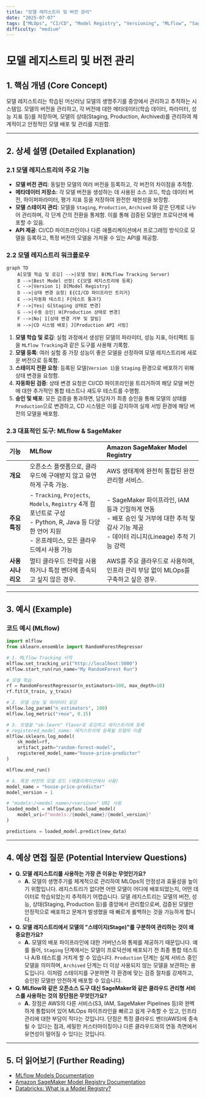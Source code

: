 ```yaml
---
title: "모델 레지스트리 및 버전 관리"
date: "2025-07-07"
tags: ["MLOps", "CI/CD", "Model Registry", "Versioning", "MLflow", "SageMaker"]
difficulty: "medium"
---
```


# 모델 레지스트리 및 버전 관리

## 1. 핵심 개념 (Core Concept)

모델 레지스트리는 학습된 머신러닝 모델의 생명주기를 중앙에서 관리하고 추적하는 시스템임. 모델의 버전을 관리하고, 각 버전에 대한 메타데이터(학습 데이터, 파라미터, 성능 지표 등)를 저장하며, 모델의 상태(Staging, Production, Archived)를 관리하여 체계적이고 안정적인 모델 배포 및 관리를 지원함.

---

## 2. 상세 설명 (Detailed Explanation)

### 2.1 모델 레지스트리의 주요 기능

-   **모델 버전 관리**: 동일한 모델의 여러 버전을 등록하고, 각 버전의 차이점을 추적함.
-   **메타데이터 저장소**: 각 모델 버전을 생성하는 데 사용된 소스 코드, 학습 데이터 버전, 하이퍼파라미터, 평가 지표 등을 저장하여 완전한 재현성을 보장함.
-   **모델 스테이지 관리**: 모델을 `Staging`, `Production`, `Archived` 와 같은 단계로 나누어 관리하며, 각 단계 간의 전환을 통제함. 이를 통해 검증된 모델만 프로덕션에 배포할 수 있음.
-   **API 제공**: CI/CD 파이프라인이나 다른 애플리케이션에서 프로그래밍 방식으로 모델을 등록하고, 특정 버전의 모델을 가져올 수 있는 API를 제공함.

### 2.2 모델 레지스트리 워크플로우

```mermaid
graph TD
    A[모델 학습 및 로깅] -->|모델 정보| B(MLflow Tracking Server)
    B -->|Best Model 선정| C{모델 레지스트리에 등록}
    C -->|Version 1| D[Model Registry]
    D -->|상태 변경 요청| E{CI/CD 파이프라인 트리거}
    E -->|자동화 테스트| F{테스트 통과?}
    F -->|Yes| G[Staging 상태로 변경]
    G -->|수동 승인| H[Production 상태로 변경]
    F -->|No| I[상태 변경 거부 및 알림]
    H -->|CD 시스템 배포| J[Production API 서빙]
```

1.  **모델 학습 및 로깅**: 실험 과정에서 생성된 모델의 파라미터, 성능 지표, 아티팩트 등을 `MLflow Tracking`과 같은 도구를 사용해 기록함.
2.  **모델 등록**: 여러 실험 중 가장 성능이 좋은 모델을 선정하여 모델 레지스트리에 새로운 버전으로 등록함.
3.  **스테이지 전환 요청**: 등록된 모델(`Version 1`)을 `Staging` 환경으로 배포하기 위해 상태 변경을 요청함.
4.  **자동화된 검증**: 상태 변경 요청은 CI/CD 파이프라인을 트리거하여 해당 모델 버전에 대한 추가적인 통합 테스트나 섀도우 테스트를 수행함.
5.  **승인 및 배포**: 모든 검증을 통과하면, 담당자가 최종 승인을 통해 모델의 상태를 `Production`으로 변경하고, CD 시스템은 이를 감지하여 실제 서빙 환경에 해당 버전의 모델을 배포함.

### 2.3 대표적인 도구: MLflow & SageMaker

| 기능 | MLflow | Amazon SageMaker Model Registry |
| :--- | :--- | :--- |
| **개요** | 오픈소스 플랫폼으로, 클라우드에 구애받지 않고 유연하게 구축 가능. | AWS 생태계에 완전히 통합된 완전 관리형 서비스. |
| **주요 특징** | - `Tracking`, `Projects`, `Models`, `Registry` 4개 컴포넌트로 구성<br>- Python, R, Java 등 다양한 언어 지원<br>- 온프레미스, 모든 클라우드에서 사용 가능 | - SageMaker 파이프라인, IAM 등과 긴밀하게 연동<br>- 배포 승인 및 거부에 대한 추적 및 감사 기능 제공<br>- 데이터 리니지(Lineage) 추적 기능 강력 | 
| **사용 시나리오** | 멀티 클라우드 전략을 사용하거나 특정 벤더에 종속되고 싶지 않은 경우. | AWS를 주요 클라우드로 사용하며, 인프라 관리 부담 없이 MLOps를 구축하고 싶은 경우. |

---

## 3. 예시 (Example)

### 코드 예시 (MLflow)

```python
import mlflow
from sklearn.ensemble import RandomForestRegressor

# 1. MLflow Tracking 시작
mlflow.set_tracking_uri("http://localhost:5000")
mlflow.start_run(run_name="My RandomForest Run")

# 모델 학습
rf = RandomForestRegressor(n_estimators=100, max_depth=10)
rf.fit(X_train, y_train)

# 2. 모델 성능 및 파라미터 로깅
mlflow.log_param("n_estimators", 100)
mlflow.log_metric("rmse", 0.15)

# 3. 모델을 "sk-learn" flavor로 로깅하고 레지스트리에 등록
# registered_model_name: 레지스트리에 등록될 모델의 이름
mlflow.sklearn.log_model(
    sk_model=rf,
    artifact_path="random-forest-model",
    registered_model_name="house-price-predictor"
)

mlflow.end_run()

# 4. 특정 버전의 모델 로드 (애플리케이션에서 사용)
model_name = "house-price-predictor"
model_version = 1

# "models:/<model_name>/<version>" URI 사용
loaded_model = mlflow.pyfunc.load_model(
    model_uri=f"models:/{model_name}/{model_version}"
)

predictions = loaded_model.predict(new_data)
```

---

## 4. 예상 면접 질문 (Potential Interview Questions)

*   **Q. 모델 레지스트리를 사용하는 가장 큰 이유는 무엇인가요?**
    *   **A.** 모델의 생명주기를 체계적으로 관리하여 MLOps의 안정성과 효율성을 높이기 위함입니다. 레지스트리가 없다면 어떤 모델이 어디에 배포되었는지, 어떤 데이터로 학습되었는지 추적하기 어렵습니다. 모델 레지스트리는 모델의 버전, 성능, 상태(Staging, Production 등)를 중앙에서 관리함으로써, 검증된 모델만 안정적으로 배포하고 문제가 발생했을 때 빠르게 롤백하는 것을 가능하게 합니다.
*   **Q. 모델 레지스트리에서 모델의 "스테이지(Stage)"를 구분하여 관리하는 것이 왜 중요한가요?**
    *   **A.** 모델의 배포 파이프라인에 대한 거버넌스와 통제를 제공하기 때문입니다. 예를 들어, `Staging` 단계에서는 모델이 프로덕션에 배포되기 전 최종 통합 테스트나 A/B 테스트를 거치게 할 수 있습니다. `Production` 단계는 실제 서비스 중인 모델을 의미하며, `Archived` 단계는 더 이상 사용되지 않는 모델을 보관하는 용도입니다. 이처럼 스테이지를 구분하면 각 환경에 맞는 검증 절차를 강제하고, 승인된 모델만 안전하게 배포할 수 있습니다.
*   **Q. MLflow와 같은 오픈소스 도구 대신 SageMaker와 같은 클라우드 관리형 서비스를 사용하는 것의 장단점은 무엇인가요?**
    *   **A.** 장점은 AWS의 다른 서비스(S3, IAM, SageMaker Pipelines 등)와 완벽하게 통합되어 있어 MLOps 파이프라인을 빠르고 쉽게 구축할 수 있고, 인프라 관리에 대한 부담이 적다는 것입니다. 단점은 특정 클라우드 벤더(AWS)에 종속될 수 있다는 점과, 세밀한 커스터마이징이나 다른 클라우드와의 연동 측면에서 유연성이 떨어질 수 있다는 것입니다.

---

## 5. 더 읽어보기 (Further Reading)

*   [MLflow Models Documentation](https://mlflow.org/docs/latest/models.html)
*   [Amazon SageMaker Model Registry Documentation](https://docs.aws.amazon.com/sagemaker/latest/dg/model-registry.html)
*   [Databricks: What is a Model Registry?](https://www.databricks.com/glossary/model-registry)